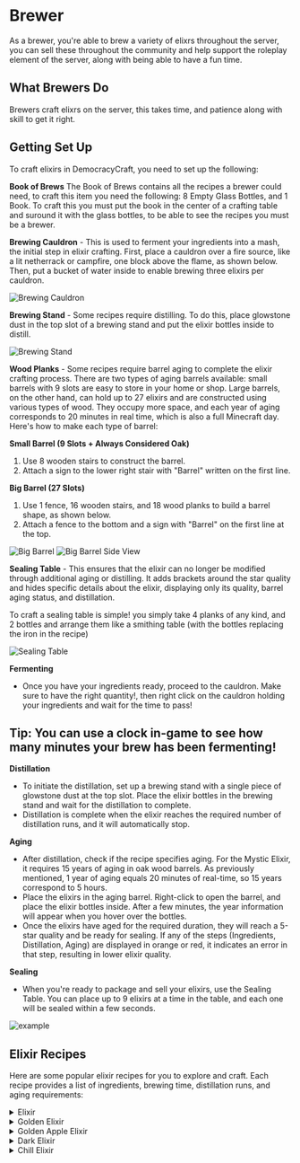 # Brewer 

As a brewer, you're able to brew a variety of elixrs throughout the server, you can sell these throughout the community and help support the roleplay element of the server, along with being able to have a fun time.

## What Brewers Do
Brewers craft elixrs on the server, this takes time, and patience along with skill to get it right. 

## Getting Set Up
To craft elixirs in DemocracyCraft, you need to set up the following:

**Book of Brews**
The Book of Brews contains all the recipes a brewer could need, to craft this item you need the following: 8 Empty Glass Bottles, and 1 Book. To craft this you must put the book in the center of a crafting table and suround it with the glass bottles, to be able to see the recipes you must be a brewer.

**Brewing Cauldron** - This is used to ferment your ingredients into a mash, the initial step in elixir crafting. First, place a cauldron over a fire source, like a lit netherrack or campfire, one block above the flame, as shown below. Then, put a bucket of water inside to enable brewing three elixirs per cauldron.

![Brewing Cauldron](https://i.imgur.com/y3WPIws.png)

**Brewing Stand** - Some recipes require distilling. To do this, place glowstone dust in the top slot of a brewing stand and put the elixir bottles inside to distill.

![Brewing Stand](https://i.imgur.com/mp6foKo.png)

**Wood Planks** - Some recipes require barrel aging to complete the elixir crafting process. There are two types of aging barrels available: small barrels with 9 slots are easy to store in your home or shop. Large barrels, on the other hand, can hold up to 27 elixirs and are constructed using various types of wood. They occupy more space, and each year of aging corresponds to 20 minutes in real time, which is also a full Minecraft day. Here's how to make each type of barrel:

**Small Barrel (9 Slots + Always Considered Oak)**
1. Use 8 wooden stairs to construct the barrel.
2. Attach a sign to the lower right stair with "Barrel" written on the first line.

**Big Barrel (27 Slots)**
1. Use 1 fence, 16 wooden stairs, and 18 wood planks to build a barrel shape, as shown below.
2. Attach a fence to the bottom and a sign with "Barrel" on the first line at the top.

![Big Barrel](https://imgur.com/OJWDQW3.png)
![Big Barrel Side View](https://imgur.com/Ud5nJa9.png)

**Sealing Table** - This ensures that the elixir can no longer be modified through additional aging or distilling. It adds brackets around the star quality and hides specific details about the elixir, displaying only its quality, barrel aging status, and distillation.

To craft a sealing table is simple! you simply take 4 planks of any kind, and 2 bottles and arrange them like a smithing table (with the bottles replacing the iron in the recipe)

![Sealing Table](https://imgur.com/QRrAXAV.png)

**Fermenting**
- Once you have your ingredients ready, proceed to the cauldron. Make sure to have the right quantity!, then right click on the cauldron holding your ingredients and wait for the time to pass!

## Tip: You can use a clock in-game to see how many minutes your brew has been fermenting!

**Distillation**
- To initiate the distillation, set up a brewing stand with a single piece of glowstone dust at the top slot. Place the elixir bottles in the brewing stand and wait for the distillation to complete.
- Distillation is complete when the elixir reaches the required number of distillation runs, and it will automatically stop.


**Aging**
- After distillation, check if the recipe specifies aging. For the Mystic Elixir, it requires 15 years of aging in oak wood barrels. As previously mentioned, 1 year of aging equals 20 minutes of real-time, so 15 years correspond to 5 hours.
- Place the elixirs in the aging barrel. Right-click to open the barrel, and place the elixir bottles inside. After a few minutes, the year information will appear when you hover over the bottles.
- Once the elixirs have aged for the required duration, they will reach a 5-star quality and be ready for sealing. If any of the steps (Ingredients, Distillation, Aging) are displayed in orange or red, it indicates an error in that step, resulting in lower elixir quality.

**Sealing**
- When you're ready to package and sell your elixirs, use the Sealing Table. You can place up to 9 elixirs at a time in the table, and each one will be sealed within a few seconds.

![example](https://imgur.com/esgH208.png)

## Elixir Recipes
Here are some popular elixir recipes for you to explore and craft. Each recipe provides a list of ingredients, brewing time, distillation runs, and aging requirements:

<details>
<summary>Elixir</summary>

Ingredients: 14 Wheat

Boil Time: 14 minutes

Distill Runs: 2

Age: 26 Years

Barrel Wood: Oak

In-Game Name: Elixir

</details>
<details>
<summary>Golden Elixir</summary>

Ingredients: 12 Potato, 6 gold nuggets.

Boil Time: 25 minutes

Distill Runs: 3

Age: 0 Years

Barrel Wood: N/A

In-Game Name: Golden Elixir

</details>
<details>
<summary>Golden Apple Elixir</summary>

Ingredients: 6 Sugar, 2 Golden Apples.

Boil Time: 4 minutes

Distill Runs: 0

Age: 4 Years

Barrel Wood: Oak

In-Game Name: Golden Apple Elixir

</details>
<details>
<summary>Dark Elixir</summary>

Ingredients: 6 Wheat.

Boil Time: 7 minutes

Distill Runs: 0.

Age: 7 Years.

Barrel Wood: Dark Oak

In-Game Name: Dark Elixir

</details>
<details>
<summary>Chill Elixir</summary>

Ingredients: 3 Potatoes.

Boil Time: 4 minutes

Distill Runs: 1

Age: 0 Years

Barrel Wood: N/A

In-Game Name: Chill Elixir

</details>
